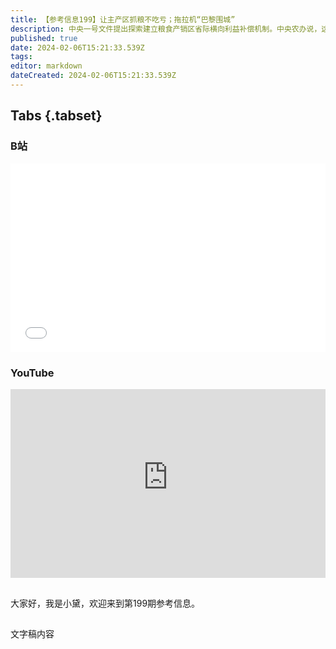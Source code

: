 ```yaml
---
title: 【参考信息199】让主产区抓粮不吃亏；拖拉机“巴黎围城”
description: 中央一号文件提出探索建立粮食产销区省际横向利益补偿机制。中央农办说，这是个老大难问题，今年要力争迈出实质性步伐，多出实招让主产区抓粮不吃亏。言下之意是以前吃亏了。我国对种粮农民的补贴，仅占农民人均可支配收入的2.2%，加上其他补贴，也远低于美澳等发达国家40%~60%的水平。欧盟多国农民也在维权，不过诉求各不相同。省以下财政体制改革，广东、贵州之后，有了第三个样本江西，调整省直管县财政体制，变相重启了市管县。
published: true
date: 2024-02-06T15:21:33.539Z
tags: 
editor: markdown
dateCreated: 2024-02-06T15:21:33.539Z
---
```


## Tabs {.tabset}
### B站
<div style="position: relative; padding: 30% 45%;">
<iframe style="position: absolute; width: 100%; height: 100%; left: 0; top: 0;" src="//player.bilibili.com/player.html?&bvid=BV16U421o7mk&page=1&as_wide=1&high_quality=1&danmaku=1&autoplay=0" scrolling="no" border="0" frameborder="no" framespacing="0" allowfullscreen="true"></iframe>
</div>

### YouTube
<div style="position: relative; padding: 30% 45%;">
<iframe style="position: absolute; top: 0; left: 0; width: 100%; height: 100%;" src="https://www.youtube-nocookie.com/embed/YouTubeVID" title="YouTube video player" frameborder="0" allow="accelerometer; autoplay; clipboard-write; encrypted-media; gyroscope; picture-in-picture" allowfullscreen></iframe>
</div>

## 

大家好，我是小黛，欢迎来到第199期参考信息。

## 

文字稿内容